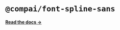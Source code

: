 # `@compai/font-spline-sans`

[**Read the docs &rarr;**](https://components.ai/docs/typefaces/spline-sans)
